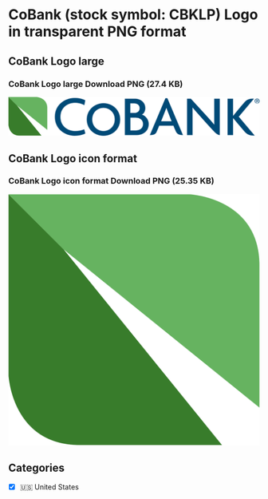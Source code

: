 # CoBank (stock symbol: CBKLP) Logo in transparent PNG format

## CoBank Logo large

### CoBank Logo large Download PNG (27.4 KB)

![CoBank Logo large Download PNG (27.4 KB)](/img/orig/CBKLP_BIG-2d42a477.png)

## CoBank Logo icon format

### CoBank Logo icon format Download PNG (25.35 KB)

![CoBank Logo icon format Download PNG (25.35 KB)](/img/orig/CBKLP-7525b070.png)



## Categories
- [x] 🇺🇸 United States
